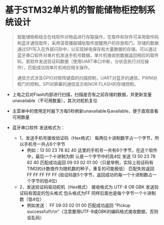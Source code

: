 # 基于STM32单片机的智能储物柜控制系统设计

>   智能储物柜结合在线软件对物品进行存取操作，在取件和存件可采用取件码和蓝牙通信取件，采用语音播报辅助取件提醒用户的存放柜门，存储的数据通过SPI写入在外部闪存中，以实现掉电保存和大量数据的存储。可以通过蓝牙串口软件对单片机发送手机号数据，单片机接收到数据返回相应的取件码，若软件发送验证码数据（使用UART串口中断，分状态执行对应操作），匹配成功则单片机响应相关操作。
>
>   
>
>   通信方式涉及GPIO对矩阵键盘的扫描控制，UART对蓝牙的通信，PWM对柜门的控制，SPI对屏幕的通信显示和NOR FLASH的存储控制。





+   上电之后对Flash内部进行扫描，扫描是否有之前存储的数据，并更新变量unavailable（不可用数量），其次对舵机复位
+   主菜单中的使用定时器下方每5秒刷新unavailable与available，便于直观查看可用数量
    
+   蓝牙串口软件 发送格式为：
    +   1、发送手机号接收验证码（Hex格式）
        每两位十进制数字占一个字节，所以手机号一共占6个字节
        +   例如：13 50 23 78 82 40		这里的手机号一共有6个字节，在这个软件中，最后一个十进制为默			认是一个字节中的高4位
            			发送 13 50 23 78 82 40		匹配成功返回 09 03 02 01 00（只是举例，实际上验证码有TIM2的计数值作为随机数的种子，重复的可能极低）
            匹配失败返回 FF FF FF FF FF (验证码是5个字节，返回成功的每一个十进制数占一个字节的低4位)
    +   2、发送验证码驱动舵机（Hex格式） 接收格式为 UTF-8 OR GBK
        		发送验证码有固定的包头格式  包头格式为FF 同样后面也是每个字节一个十进制数（低4位）
        +   例如发送： FF 09 03 02 01 00 	匹配成功返回 “Pickup successful!\r\n”（注意要用UTF-8或GBK的编码格式接收数据，否则会乱码）
